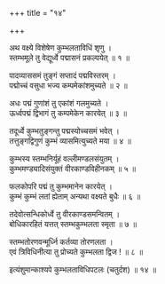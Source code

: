 +++
title = "१४"

+++
  
  
  
  
अथ वक्ष्ये विशेषेण कुम्भलताविधिं शृणु ।  
स्तम्भमूले तु वेद्यूर्ध्वे पद्मासनं प्रकल्पयेत् ॥ १ ॥  
  
पादव्याससमं तुङ्गं सप्तादं पद्मविस्तरम् ।  
पद्मोच्चं वसुधा भज्य कम्पमेकांशमुच्यते ॥ २ ॥  
  
अधः पद्मं गुणांशं तु एकांशं गलमुच्यते ।  
ऊर्ध्वपद्मं द्विभागं तु कम्पमेकेन कारयेत् ॥ ३ ॥  
  
तदूर्ध्वे कुम्भतुङ्गन्तु पद्मस्योच्चसमं भवेत् ।  
तत्तुङ्गद्विगुणं कुम्भं व्यासमित्युच्यते मया ॥ ४ ॥  
  
कुम्भस्य स्तम्भनिर्यूहं वल्लीमण्डलसंयुतम् ।  
कुम्भमण्ड्यादिसंयुक्तं वीरकाण्डविहीनकम् ॥ ५ ॥  
  
फलकोपरि पद्मं तु कुम्भमानेन कारयेत् ।  
कुम्भं कुम्भं लतां ह्येताम् अन्यथा वक्ष्यते बुधैः ॥ ६ ॥  
  
तदेवोत्सन्धिकोर्ध्वे तु वीरकाण्डसमन्वितम् ।  
बोधिकारहितं यत्तत् स्तम्भकुम्भलता स्मृता ॥ ७ ॥  
  
स्तम्भतोरणवन्मूर्ध्नि कर्तव्या तोरणलता ।  
एवं त्रिविधिनीत्या तु प्रोच्यते कुम्भलता द्विज ! ॥ ८ ॥  
  
  
इत्यंशुमान्काश्यपे कुम्भलताविधिपटलः (चतुर्दश) ॥ १४ ॥  